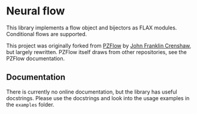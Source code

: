# Neural flow

This library implements a flow object and bijectors as FLAX modules. Conditional flows are supported.

This project was originally forked from [PZFlow](https://github.com/jfcrenshaw/pzflow) by [John Franklin Crenshaw](jfcrenshaw@gmail.com), but largely rewritten. PZFlow itself draws from other repositories, see the PZFlow documentation.

## Documentation

There is currently no online documentation, but the library has useful docstrings. Please use the docstrings and look into the usage examples in the `examples` folder.
